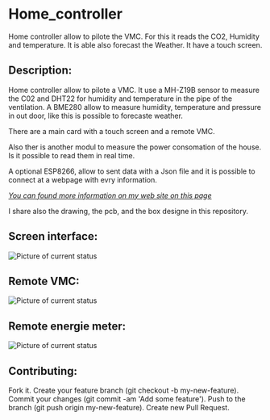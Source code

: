 # Home_controller
Home controller allow to pilote the VMC.  For this it reads the CO2, Humidity and temperature. It is able also forecast the Weather. It have a touch screen.

Description:
------------

Home controller allow to pilote a VMC. It use a MH-Z19B sensor to measure the C02 and DHT22 for humidity and temperature in the pipe of the ventilation.
A BME280 allow to measure humidity, temperature and pressure in out door, like this is possible to forecaste weather.

There are a main card with a touch screen and a remote VMC.

Also ther is another modul to measure the power consomation of the house. Is it possible to read them in real time.

A optional ESP8266, allow to sent data with a Json file and it is possible to connect at a webpage with evry information.


[*You can found more information on my web site on this page*](https://innogreentech.fr/fr/objets-connectes/mesures/70-controleur-de-vmc)


I share also the drawing, the pcb, and the box designe in this repository.


Screen interface:
----------------
![Picture of current status](https://innogreentech.fr/images/Photos/Gestionnaire%20maison/screen_one.jpg)

Remote VMC:
----------------

![Picture of current status](https://innogreentech.fr/images/Photos/Gestionnaire%20maison/remote_vmc.JPG)

Remote energie meter:
----------------

![Picture of current status](https://innogreentech.fr/images/Photos/Mesure%20de%20puissance/compteur.png)



Contributing:
-------------

Fork it.
Create your feature branch (git checkout -b my-new-feature).
Commit your changes (git commit -am 'Add some feature').
Push to the branch (git push origin my-new-feature).
Create new Pull Request.
